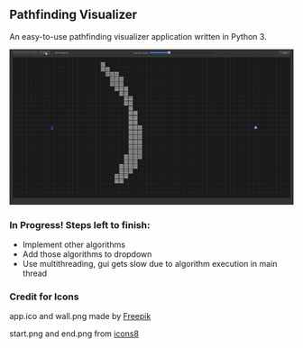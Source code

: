 ## Pathfinding Visualizer

An easy-to-use pathfinding visualizer application written in Python 3.

![A quick demo](https://github.com/Frenchman98/Pathfinding-Visualizer/blob/master/demo.gif)

### In Progress! Steps left to finish:

- Implement other algorithms
- Add those algorithms to dropdown
- Use multithreading, gui gets slow due to algorithm execution in main thread

### Credit for Icons

app.ico and wall.png made by [Freepik](https://www.flaticon.com/free-icon/path_2064135?term=path&page=1&position=34)

start.png and end.png from [icons8](https://www.icons8.com)
